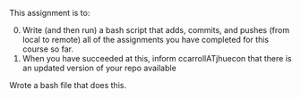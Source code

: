 
This assignment is to:

0. Write (and then run) a bash script that adds, commits, and pushes (from local to remote) all of the assignments you have completed for this course so far. 
0. When you have succeeded at this, inform ccarrollATjhuecon that there is an updated version of your repo available

Wrote a bash file that does this.
